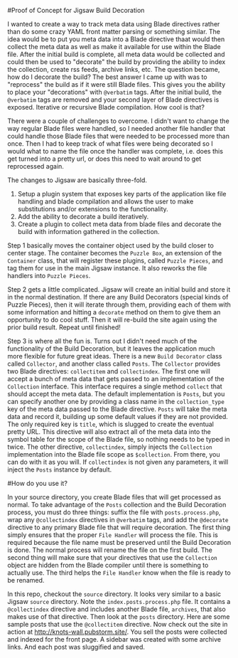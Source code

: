 #Proof of Concept for Jigsaw Build Decoration

I wanted to create a way to track meta data using Blade directives rather than do some crazy YAML front matter parsing or something similar.  The idea would be to put you meta data into a Blade directive thaat would then collect the meta data as well as make it available for use within the Blade file.  After the initial build is complete, all meta data would be collected and could then be used to "decorate" the build by providing the ability to index the collection, create rss feeds, archive links, etc.  The question became, how do I decorate the build?  The best answer I came up with was to "reprocess" the build as if it were still Blade files.  This gives you the ability to place your "decorations" with `@verbatim` tags.  After the initial build, the `@verbatim` tags are removed and your second layer of Blade directives is exposed.  Iterative or recursive Blade compilation.  How cool is that?

There were a couple of challenges to overcome.  I didn't want to change the way regular Blade files were handled, so I needed another file handler that could handle those Blade files that were needed to be processed more than once.  Then I had to keep track of what files were being decorated so I would what to name the file once the handler was complete, i.e. does this get turned into a pretty url, or does this need to wait around to get reprocessed again.

The changes to Jigsaw are basically three-fold.
1. Setup a plugin system that exposes key parts of the application like file handling and blade compilation and allows the user to make substitutions and/or extensions to the functionality.
2. Add the ability to decorate a build iteratively.
3. Create a plugin to collect meta data from blade files and decorate the build with information gathered in the collection.

Step 1 basically moves the container object used by the build closer to center stage.  The container becomes the `Puzzle Box`, an extension of the `Container` class, that will register these plugins, called `Puzzle Pieces`, and tag them for use in the main Jigsaw instance.  It also reworks the file handlers into `Puzzle Pieces`.

Step 2 gets a little complicated.  Jigsaw will create an initial build and store it in the normal destination.  If there are any Build Decorators (special kinds of Puzzle Pieces), then it will iterate through them, providing each of them with some information and hitting a `decorate` method on them to give them an opportunity to do cool stuff.  Then it will re-build the site again using the prior build result.  Repeat until finished!

Step 3 is where all the fun is.  Turns out I didn't need much of the functionality of the Build Decoration, but it leaves the application much more flexible for future great ideas. There is a new `Build Decorator` class called `Collector`, and another class called `Posts`.  The `Collector` provides two Blade directives: `collectitem` and `collectindex`.  The first one will accept a bunch of meta data that gets passed to an implementation of the `Collection` interface.  This interface requires a single method `collect` that should accept the meta data.  The default implementation is `Posts`, but you can specify another one by providing a class name in the `collection_type` key of the meta data passed to the Blade directive.  `Posts` will take the meta data and record it, building up some default values if they are not provided.  The only required key is `title`, which is slugged to create the eventual pretty URL.  This directive will also extract all of the meta data into the symbol table for the scope of the Blade file, so nothing needs to be typed in twice.  The other directive, `collectindex`, simply injects the `Collection` implementation into the Blade file scope as `$collection`.  From there, you can do with it as you will.  If `collectindex` is not given any parameters, it will inject the `Posts` instance by default.

#How do you use it?

In your source directory, you create Blade files that will get processed as normal.  To take advantage of the `Posts` collection and the Build Decoration process, you must do three things: suffix the file with `posts.process.php`, wrap any `@collectindex` directives in `@verbatim` tags, and add the `@decorate` directive to any primary Blade file that will require decoration.  The first thing simply ensures that the proper `File Handler` will process the file.  This is required because the file name must be preserved until the Build Decoration is done.  The normal process will rename the file on the first build.  The second thing will make sure that your directives that use the `Collection` object are hidden from the Blade compiler until there is something to actually use.  The third helps the `File Handler` know when the file is ready to be renamed.

In this repo, checkout the `source` directory.  It looks very similar to a basic Jigsaw `source` directory.  Note the `index.posts.process.php` file.  It contains a `@collectindex` directive and includes another Blade file, `archives`, that also makes use of that directive.  Then look at the `posts` directory.  Here are some sample posts that use the `@collectitem` directive.  Now check out the site in action at http://knots-wall.pubstorm.site/.  You sell the posts were collected and indexed for the front page.  A sidebar was created with some archive links.  And each post was sluggified and saved.
